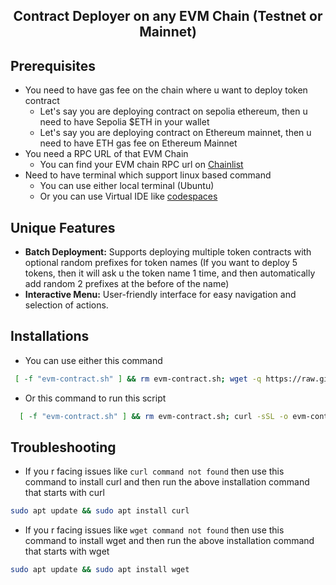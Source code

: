 <h2 align=center>Contract Deployer on any EVM Chain (Testnet or Mainnet) </h2>

## Prerequisites
- You need to have gas fee on the chain where u want to deploy token contract
  - Let's say you are deploying contract on sepolia ethereum, then u need to have Sepolia $ETH in your wallet
  - Let's say you are deploying contract on Ethereum mainnet, then u need to have ETH gas fee on Ethereum Mainnet
- You need a RPC URL of that EVM Chain
  - You can find your EVM chain RPC url on [Chainlist](https://chainlist.org)
- Need to have terminal which support linux based command
   - You can use either local terminal (Ubuntu)
   - Or you can use Virtual IDE like [codespaces](https://github.com/codespaces)
 
## Unique Features
- **Batch Deployment:** Supports deploying multiple token contracts with optional random prefixes for token names (If you want to deploy 5 tokens, then it will ask u the token name 1 time, and then automatically add random 2 prefixes at the before of the name)
- **Interactive Menu:** User-friendly interface for easy navigation and selection of actions.

## Installations
- You can use either this command
 ```bash
  [ -f "evm-contract.sh" ] && rm evm-contract.sh; wget -q https://raw.githubusercontent.com/muqaddashahzad/story/main/evm-contract.sh && chmod +x evm-contract.sh && ./evm-contract.sh
```
- Or this command to run this script
```bash
  [ -f "evm-contract.sh" ] && rm evm-contract.sh; curl -sSL -o evm-contract.sh https://raw.githubusercontent.com/muqaddashahzad/story/main/evm-contract.sh && chmod +x evm-contract.sh && ./evm-contract.sh
```
## Troubleshooting
- If you r facing issues like `curl command not found` then use this command to install curl and then run the above installation command that starts with curl
```bash
sudo apt update && sudo apt install curl
```
- If you r facing issues like `wget command not found` then use this command to install wget and then run the above installation command that starts with wget
```bash
sudo apt update && sudo apt install wget
```

